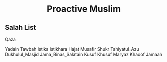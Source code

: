 <h1 align="center">Proactive Muslim</h1>


## Salah List 
<!-- Fajr
Zuhr
Asr
Maghrib
Isha
Witr
Jumuah
Janazah
Taraweeh -->
Qaza
<!-- Tahajjud
Ishraq
Chasht
Awabeen
Tasbeeh -->
Yadain
Tawbah
Istika
Istikhara
Hajat
Musafir
Shukr
Tahiyatul_Azu
Dukhulul_Masjid
Jama_Binas_Salatain
Kusuf
Khusuf
Maryaz
Khaoof
Jamaah